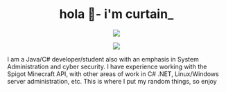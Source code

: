 ### 

<h1 align="center">hola 👋- i'm curtain_</h1>

<p align="center"> <img src="https://readme-stats-cfgj2cxdy.vercel.app/api?username=curtainman&count_private=true&show_icons=true&theme=tokyonight" /> </p>
<p align="center">  <img src="https://readme-stats-cfgj2cxdy.vercel.app/api/top-langs/?username=curtainman&hide=php&theme=tokyonight" /> </p>

I am a Java/C# developer/student also with an emphasis in System Administration and cyber security.
I have experience working with the Spigot Minecraft API, with other areas of work in C# .NET, Linux/Windows server administration, etc.
This is where I put my random things, so enjoy

